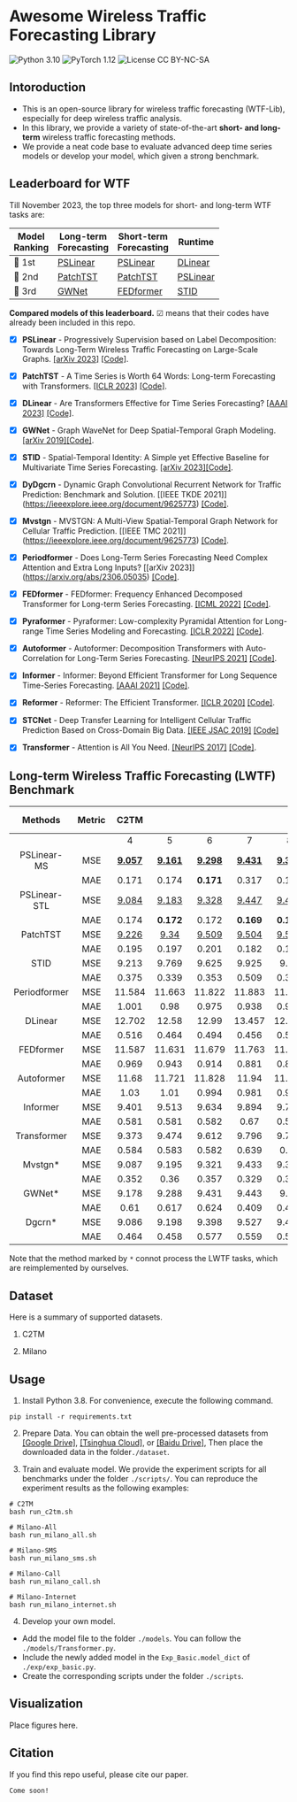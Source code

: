 # Awesome Wireless Traffic Forecasting Library

![Python 3.10](https://img.shields.io/badge/python-3.10-green.svg?style=plastic)
![PyTorch 1.12](https://img.shields.io/badge/PyTorch%20-%23EE4C2C.svg?style=plastic)
![License CC BY-NC-SA](https://img.shields.io/badge/license-CC_BY--NC--SA--green.svg?style=plastic)

## Intoroduction

- This is an open-source library for wireless traffic forecasting (WTF-Lib), especially for deep wireless traffic analysis.
- In this library, we provide a variety of state-of-the-art **short- and long-term** wireless traffic forecasting methods. 
- We provide a neat code base to evaluate advanced deep time series models or develop your model, which given a strong benchmark.

## Leaderboard for WTF

Till November 2023, the top three models for short- and long-term WTF tasks are:

| Model<br>Ranking | Long-term<br>Forecasting                          | Short-term<br>Forecasting                                    | Runtime                                            |
| ---------------- |---------------------------------------------------| ------------------------------------------------------------ |----------------------------------------------------|
| 🥇 1st            | [PSLinear](https://github.com/Anoise/PSLD)        | [PSLinear](https://github.com/Anoise/PSLD)        | [DLinear](https://github.com/cure-lab/LTSF-Linear) |
| 🥈 2nd            | [PatchTST](https://github.com/yuqinie98/PatchTST) | [PatchTST](https://github.com/yuqinie98/PatchTST) | [PSLinear](https://github.com/Anoise/PSLD)         |
| 🥉 3rd            | [GWNet](https://arxiv.org/abs/1906.00121)         | [FEDformer](https://github.com/MAZiqing/FEDformer) | [STID](https://github.com/zezhishao/STID)          |


**Compared models of this leaderboard.** ☑ means that their codes have already been included in this repo.

  - [x] **PSLinear** -  Progressively Supervision based on Label Decomposition: Towards Long-Term Wireless Traffic Forecasting on Large-Scale Graphs. [[arXiv 2023]](https://arxiv.org/abs/--) [[Code]](https://github.com/Anoise).

  - [x] **PatchTST** - A Time Series is Worth 64 Words: Long-term Forecasting with Transformers. [[ICLR 2023]](https://openreview.net/pdf?id=Jbdc0vTOcol) [[Code]](https://github.com/thuml/Time-Series-Library/blob/main/models/PatchTST.py).

  - [x] **DLinear** - Are Transformers Effective for Time Series Forecasting? [[AAAI 2023]](https://arxiv.org/pdf/2205.13504.pdf) [[Code]](https://github.com/cure-lab/LTSF-Linear).

  - [x] **GWNet** - Graph WaveNet for Deep Spatial-Temporal Graph Modeling. [[arXiv 2019]](https://arxiv.org/abs/1906.00121)[[Code]](https://github.com/nnzhan/Graph-WaveNet).

  - [x] **STID** - Spatial-Temporal Identity: A Simple yet Effective Baseline for Multivariate Time Series Forecasting. [[arXiv 2023]](https://arxiv.org/abs/2208.05233)[[Code]](https://github.com/zezhishao/STID).

  - [x] **DyDgcrn** - Dynamic Graph Convolutional Recurrent Network for Traffic Prediction: Benchmark and Solution. [[IEEE TKDE 2021]] (https://ieeexplore.ieee.org/document/9625773) [[Code]](https://github.com/tsinghua-fib-lab/Traffic-Benchmark).

  - [x] **Mvstgn** - MVSTGN: A Multi-View Spatial-Temporal Graph Network for Cellular Traffic Prediction. [[IEEE TMC 2021]] (https://ieeexplore.ieee.org/document/9625773) [[Code]](https://github.com/glab2019/MVSTGN).

  - [x] **Periodformer** - Does Long-Term Series Forecasting Need Complex Attention and Extra Long Inputs? [[arXiv 2023]] (https://arxiv.org/abs/2306.05035) [[Code]](https://github.com/Anoise/Periodformer).

  - [x] **FEDformer** - FEDformer: Frequency Enhanced Decomposed Transformer for Long-term Series Forecasting. [[ICML 2022]](https://proceedings.mlr.press/v162/zhou22g.html) [[Code]](https://github.com/thuml/Time-Series-Library/blob/main/models/FEDformer.py).

  - [x] **Pyraformer** - Pyraformer: Low-complexity Pyramidal Attention for Long-range Time Series Modeling and Forecasting. [[ICLR 2022]](https://openreview.net/pdf?id=0EXmFzUn5I) [[Code]](https://github.com/thuml/Time-Series-Library/blob/main/models/Pyraformer.py).

  - [x] **Autoformer** - Autoformer: Decomposition Transformers with Auto-Correlation for Long-Term Series Forecasting. [[NeurIPS 2021]](https://openreview.net/pdf?id=I55UqU-M11y) [[Code]](https://github.com/thuml/Time-Series-Library/blob/main/models/Autoformer.py).

  - [x] **Informer** - Informer: Beyond Efficient Transformer for Long Sequence Time-Series Forecasting. [[AAAI 2021]](https://ojs.aaai.org/index.php/AAAI/article/view/17325/17132) [[Code]](https://github.com/thuml/Time-Series-Library/blob/main/models/Informer.py).

  - [x] **Reformer** - Reformer: The Efficient Transformer. [[ICLR 2020]](https://openreview.net/forum?id=rkgNKkHtvB) [[Code]](https://github.com/thuml/Time-Series-Library/blob/main/models/Reformer.py).

  - [x] **STCNet** - Deep Transfer Learning for Intelligent Cellular Traffic Prediction Based on Cross-Domain Big Data. [[IEEE JSAC 2019]](https://ieeexplore.ieee.org/document/8667446) [[Code]](https://github.com/zctzzy/STCNet)

  - [x] **Transformer** - Attention is All You Need. [[NeurIPS 2017]](https://proceedings.neurips.cc/paper/2017/file/3f5ee243547dee91fbd053c1c4a845aa-Paper.pdf) [[Code]](https://github.com/thuml/Time-Series-Library/blob/main/models/Transformer.py).




## Long-term Wireless Traffic Forecasting (LWTF) Benchmark 

|   Methods    | Metric |                               C2TM                                |                                                                   |                                                                   |                                                                   |                                                                   |                               Milano-All                                |                                                                         |                                                                         |                                                                         |                                CBSD                                |                                                                  |                                                                  |                                                                    | 
|:------------:|:------:|:-----------------------------------------------------------------:|:-----------------------------------------------------------------:|:-----------------------------------------------------------------:|:-----------------------------------------------------------------:|:-----------------------------------------------------------------:|:-----------------------------------------------------------------------:|:-----------------------------------------------------------------------:|:-----------------------------------------------------------------------:|:-----------------------------------------------------------------------:|:------------------------------------------------------------------:|:----------------------------------------------------------------:|:----------------------------------------------------------------:|:------------------------------------------------------------------:|
|              |        |                                 4                                 |                                 5                                 |                                 6                                 |                                 7                                 |                                 8                                 |                                   24                                    |                                   36                                    |                                   48                                    |                                   72                                    |                                 24                                 |                                36                                |                                48                                |                                 72                                 |  |
| PSLinear-MS  | MSE    | [**9.057**](./logs/C2TM_LongForecasting/DecomLinear_C2TM_8_4.log) | [**9.161**](./logs/C2TM_LongForecasting/DecomLinear_C2TM_8_5.log) | [**9.298**](./logs/C2TM_LongForecasting/DecomLinear_C2TM_8_6.log) | [**9.431**](./logs/C2TM_LongForecasting/DecomLinear_C2TM_8_7.log) | [**9.389**](./logs/C2TM_LongForecasting/DecomLinear_C2TM_8_8.log) | [**0.633**](./logs/Milano_LongForecasting/DecomLinear_Milano_36_24.log) | [**0.775**](./logs/Milano_LongForecasting/DecomLinear_Milano_36_36.log) | [**0.907**](./logs/Milano_LongForecasting/DecomLinear_Milano_36_48.log) | [**1.184**](./logs/Milano_LongForecasting/DecomLinear_Milano_36_72.log) | [**1.641**](./logs/CBSD_LongForecasting/DecomLinear_CBS_36_24.log) |  [1.772](./logs/CBSD_LongForecasting/DecomLinear_CBS_36_36.log)  |  [1.822](./logs/CBSD_LongForecasting/DecomLinear_CBS_36_48.log)  | [**1.955**](./logs/CBSD_LongForecasting/DecomLinear_CBS_36_72.log) |  |
|              | MAE    |                               0.171                               |                               0.174                               |                             **0.171**                             |                               0.317                               |                               0.169                               |                                **0.249**                                |                                **0.269**                                |                                  0.285                                  |                                **0.301**                                |                             **0.625**                              |                            **0.644**                             |                            **0.646**                             |                             **0.660**                              |  |
| PSLinear-STL | MSE    |  [9.084](./logs/C2TM_LongForecasting/DecomLinearV2_C2TM_8_4.log)  |  [9.183](./logs/C2TM_LongForecasting/DecomLinearV2_C2TM_8_5.log)  |  [9.328](./logs/C2TM_LongForecasting/DecomLinearV2_C2TM_8_6.log)  |  [9.447](./logs/C2TM_LongForecasting/DecomLinearV2_C2TM_8_7.log)  |  [9.400](./logs/C2TM_LongForecasting/DecomLinearV2_C2TM_8_8.log)  |  [0.708](./logs/Milano_LongForecasting/DecomLinearV2_Milano_36_24.log)  |  [0.870](./logs/Milano_LongForecasting/DecomLinearV2_Milano_36_36.log)  |  [1.062](./logs/Milano_LongForecasting/DecomLinearV2_Milano_36_48.log)  |  [1.366](./logs/Milano_LongForecasting/DecomLinearV2_Milano_36_72.log)  |  [1.644](./logs/CBSD_LongForecasting/DecomLinearV2_CBS_36_24.log)  | [1.759](./logs/CBSD_LongForecasting/DecomLinearV2_CBS_36_36.log) | [1.821](./logs/CBSD_LongForecasting/DecomLinearV2_CBS_36_48.log) |   [1.965](./logs/CBSD_LongForecasting/DecomLinear_CBS_36_72.log)   |  |
|              | MAE    |                               0.174                               |                             **0.172**                             |                               0.172                               |                             **0.169**                             |                             **0.167**                             |                                  0.275                                  |                                  0.294                                  |                                  0.315                                  |                                  0.343                                  |                               0.633                                |                              0.649                               |                              0.653                               |                               0.669                                |  |
|   PatchTST   | MSE    |    [9.226](./logs/C2TM_LongForecasting/PatchTST_C2TM_8_4.log)     |     [9.34](./logs/C2TM_LongForecasting/PatchTST_C2TM_8_5.log)     |    [9.509](./logs/C2TM_LongForecasting/PatchTST_C2TM_8_6.log)     |    [9.504](./logs/C2TM_LongForecasting/PatchTST_C2TM_8_7.log)     |    [9.561](./logs/C2TM_LongForecasting/PatchTST_C2TM_8_8.log)     |    [0.662](./logs/Milano_LongForecasting/PatchTST_Milano_36_24.log)     |    [0.832](./logs/Milano_LongForecasting/PatchTST_Milano_36_36.log)     |    [0.929](./logs/Milano_LongForecasting/PatchTST_Milano_36_48.log)     |    [1.222](./logs/Milano_LongForecasting/PatchTST_Milano_36_72.log)     |     [1.87](./logs/CBSD_LongForecasting/PatchTST_CBS_36_24.log)     |                              [2.036](./logs/CBSD_LongForecasting/PatchTST_CBS_36_36.log)                              |   [2.113](./logs/CBSD_LongForecasting/PatchTST_CBS_36_48.log)    |    [2.084](./logs/CBSD_LongForecasting/PatchTST_CBS_36_72.log)     |  |
|              | MAE    |                               0.195                               |                               0.197                               |                               0.201                               |                               0.182                               |                               0.192                               |                                  0.254                                  |                                  0.273                                  |                                **0.282**                                |                                  0.302                                  |                               0.706                                |                              0.736                               |                              0.735                               |                               0.697                                |  |
|     STID     | MSE    |                               9.213                               |                               9.769                               |                               9.625                               |                               9.925                               |                               9.56                                |                                  0.73                                   |                                  0.84                                   |                                  0.985                                  |                                  1.248                                  |                               2.066                                |                              2.038                               |                              1.986                               |                               2.416                                |  |
|              | MAE    |                               0.375                               |                               0.339                               |                               0.353                               |                               0.509                               |                               0.387                               |                                  0.367                                  |                                  0.382                                  |                                  0.377                                  |                                  0.404                                  |                               0.744                                |                              0.738                               |                              0.706                               |                               0.797                                |  |
| Periodformer | MSE    |                              11.584                               |                              11.663                               |                              11.822                               |                              11.883                               |                              11.818                               |                                  1.341                                  |                                  1.457                                  |                                  1.583                                  |                                  1.892                                  |                               5.139                                |                              5.491                               |                              5.335                               |                               5.515                                |  |
|              | MAE    |                               1.001                               |                               0.98                                |                               0.975                               |                               0.938                               |                               0.923                               |                                  0.571                                  |                                  0.539                                  |                                  0.542                                  |                                  0.54                                   |                               1.213                                |                              1.251                               |                              1.231                               |                               1.235                                |  |
|   DLinear    | MSE    |                              12.702                               |                               12.58                               |                               12.99                               |                              13.457                               |                              12.945                               |                                  0.898                                  |                                  1.031                                  |                                  1.106                                  |                                  1.338                                  |                               2.414                                |                              2.576                               |                              2.584                               |                                2.7                                 |  |
|              | MAE    |                               0.516                               |                               0.464                               |                               0.494                               |                               0.456                               |                               0.556                               |                                  0.359                                  |                                  0.37                                   |                                  0.392                                  |                                  0.403                                  |                               0.781                                |                              0.805                               |                              0.806                               |                               0.815                                |  |
|  FEDformer   | MSE    |                              11.587                               |                              11.631                               |                              11.679                               |                              11.763                               |                              11.544                               |                                  1.836                                  |                                  1.836                                  |                                  1.961                                  |                                  2.274                                  |                               6.048                                |                              6.368                               |                              6.474                               |                               6.434                                |  |
|              | MAE    |                               0.969                               |                               0.943                               |                               0.914                               |                               0.881                               |                               0.825                               |                                  0.734                                  |                                  0.734                                  |                                  0.762                                  |                                  0.772                                  |                               1.424                                |                              1.469                               |                              1.472                               |                               1.474                                |  |
|  Autoformer  | MSE    |                               11.68                               |                              11.721                               |                              11.828                               |                               11.94                               |                              11.832                               |                                  1.796                                  |                                  2.652                                  |                                  2.571                                  |                                  2.617                                  |                               6.107                                |                              6.345                               |                              6.089                               |                               6.078                                |  |
|              | MAE    |                               1.03                                |                               1.01                                |                               0.994                               |                               0.981                               |                               0.951                               |                                  0.733                                  |                                  0.999                                  |                                  0.955                                  |                                  0.898                                  |                               1.453                                |                              1.472                               |                              1.432                               |                               1.412                                |  |
|   Informer   | MSE    |                               9.401                               |                               9.513                               |                               9.634                               |                               9.894                               |                               9.724                               |                                 20.268                                  |                                 20.236                                  |                                 20.292                                  |                                 20.394                                  |                               15.156                               |                              15.125                              |                              15.196                              |                               15.219                               |  |
|              | MAE    |                               0.581                               |                               0.581                               |                               0.582                               |                               0.67                                |                               0.577                               |                                  2.137                                  |                                  2.111                                  |                                  2.098                                  |                                  2.079                                  |                               2.365                                |                              2.362                               |                               2.37                               |                               2.372                                |  |
| Transformer  | MSE    |                               9.373                               |                               9.474                               |                               9.612                               |                               9.796                               |                               9.712                               |                                 20.049                                  |                                 20.019                                  |                                 20.113                                  |                                 20.243                                  |                               14.622                               |                              15.097                              |                              15.137                              |                               15.156                               |  |
|              | MAE    |                               0.584                               |                               0.583                               |                               0.582                               |                               0.639                               |                               0.58                                |                                  1.988                                  |                                  1.948                                  |                                  1.941                                  |                                  1.906                                  |                               2.339                                |                              2.351                               |                              2.352                               |                               2.392                                |  |
|   Mvstgn*    | MSE    |                               9.087                               |                               9.195                               |                               9.321                               |                               9.433                               |                               9.395                               |                                  1.372                                  |                                  1.443                                  |                                  2.656                                  |                                  2.928                                  |                               3.001                                |                              2.442                               |                              3.013                               |                               3.442                                |  |
|              | MAE    |                               0.352                               |                               0.36                                |                               0.357                               |                               0.329                               |                               0.337                               |                                  0.524                                  |                                  0.49                                   |                                  0.559                                  |                                  0.731                                  |                               0.813                                |                              0.783                               |                              0.861                               |                               0.907                                |  |
|    GWNet*    | MSE    |                               9.178                               |                               9.288                               |                               9.431                               |                               9.443                               |                               9.42                                |                                  1.21                                   |                                  1.603                                  |                                  2.151                                  |                                  3.413                                  |                               1.893                                |                               2.06                               |                              2.074                               |                               2.225                                |  |
|              | MAE    |                               0.61                                |                               0.617                               |                               0.624                               |                               0.409                               |                               0.412                               |                                  0.48                                   |                                  0.526                                  |                                  0.564                                  |                                  0.573                                  |                               0.714                                |                               0.76                               |                              0.739                               |                               0.754                                |  |
|    Dgcrn*    | MSE    |                               9.086                               |                               9.198                               |                               9.398                               |                               9.527                               |                               9.478                               |                                    -                                    |                                    -                                    |                                    -                                    |                                    -                                    |                                 -                                  |                                -                                 |                                -                                 |                                 -                                  |  |
|              | MAE    |                               0.464                               |                               0.458                               |                               0.577                               |                               0.559                               |                               0.539                               |                                    -                                    |                                    -                                    |                                    -                                    |                                    -                                    |                                 -                                  |                                -                                 |                                -                                 |                                 -                                  |  |


Note that the method marked by `*` connot process the LWTF tasks, which are reimplemented by ourselves.

## Dataset

Here is a summary of supported datasets.

1. C2TM 


2. Milano



## Usage

1. Install Python 3.8. For convenience, execute the following command.

```
pip install -r requirements.txt
```

2. Prepare Data. You can obtain the well pre-processed datasets from [[Google Drive]](https://drive.google.com/drive/folders/13Cg1KYOlzM5C7K8gK8NfC-F3EYxkM3D2?usp=sharing), [[Tsinghua Cloud]](https://cloud.tsinghua.edu.cn/f/84fbc752d0e94980a610/), or [[Baidu Drive]](https://pan.baidu.com/s/1r3KhGd0Q9PJIUZdfEYoymg?pwd=i9iy), Then place the downloaded data in the folder`./dataset`. 


3. Train and evaluate model. We provide the experiment scripts for all benchmarks under the folder `./scripts/`. You can reproduce the experiment results as the following examples:

```
# C2TM
bash run_c2tm.sh

# Milano-All
bash run_milano_all.sh

# Milano-SMS
bash run_milano_sms.sh

# Milano-Call
bash run_milano_call.sh

# Milano-Internet
bash run_milano_internet.sh
```

4. Develop your own model.

- Add the model file to the folder `./models`. You can follow the `./models/Transformer.py`.
- Include the newly added model in the `Exp_Basic.model_dict` of  `./exp/exp_basic.py`.
- Create the corresponding scripts under the folder `./scripts`.

## Visualization

Place figures here.

## Citation

If you find this repo useful, please cite our paper.

```
Come soon!
```

